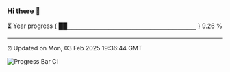 ### Hi there 👋

⏳ Year progress { ██▁▁▁▁▁▁▁▁▁▁▁▁▁▁▁▁▁▁▁▁▁▁▁▁▁▁▁▁ } 9.26 %

---

⏰ Updated on Mon, 03 Feb 2025 19:36:44 GMT

![Progress Bar CI](https://github.com/IshwaranRudhara/GIT-ACTION/workflows/Progress%20Bar%20CI/badge.svg)
